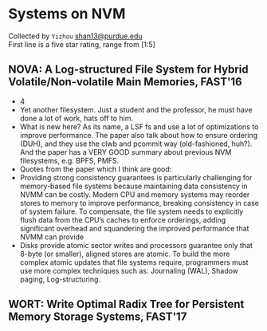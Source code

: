 # Systems on NVM
Collected by `Yizhou` <shan13@purdue.edu>  
First line is a five star rating, range from [1:5]

## NOVA: A Log-structured File System for Hybrid Volatile/Non-volatile Main Memories, FAST'16
- 4
- Yet another filesystem. Just a student and the professor, he must have done a
lot of work, hats off to him.
- What is new here? As its name, a LSF fs and use a lot of optimizations to
improve performance. The paper also talk about how to ensure ordering (DUH),
and they use the clwb and pcommit way (old-fashioned, huh?). And the paper
has a VERY GOOD summary about previous NVM filesystems, e.g. BPFS, PMFS.
- Quotes from the paper which I think are good:
- Providing strong consistency guarantees is particularly challenging for
memory-based file systems because maintaining data consistency in NVMM can be
costly. Modern CPU and memory systems may reorder stores to memory to improve
performance, breaking consistency in case of system failure. To compensate, the
file system needs to explicitly flush data from the CPU’s caches to enforce
orderings, adding significant overhead and squandering the improved performance
that NVMM can provide
- Disks provide atomic sector writes and processors guarantee only that 8-byte
(or smaller), aligned stores are atomic. To build the more complex atomic
updates that file systems require, programmers must use more complex techniques
such as: Journaling (WAL), Shadow paging, Log-structuring.

## WORT: Write Optimal Radix Tree for Persistent Memory Storage Systems, FAST'17
